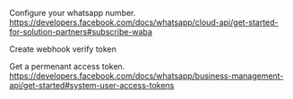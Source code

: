 Configure your whatsapp number. 
https://developers.facebook.com/docs/whatsapp/cloud-api/get-started-for-solution-partners#subscribe-waba

Create webhook verify token

Get a permenant access token. 
https://developers.facebook.com/docs/whatsapp/business-management-api/get-started#system-user-access-tokens